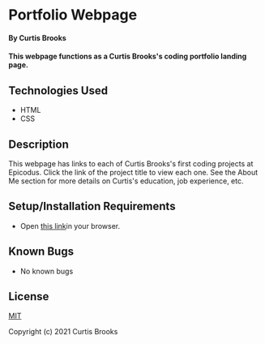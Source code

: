 # Portfolio Webpage

#### By Curtis Brooks

#### This webpage functions as a Curtis Brooks's coding portfolio landing page.

## Technologies Used

* HTML
* CSS

## Description

This webpage has links to each of Curtis Brooks's first coding projects at Epicodus. Click the link of the project title to view each one. See the About Me section for more details on Curtis's education, job experience, etc.

## Setup/Installation Requirements

* Open [this link]()in your browser.

## Known Bugs

* No known bugs

## License

[MIT](https://en.wikipedia.org/wiki/MIT_License)

Copyright (c) 2021 Curtis Brooks